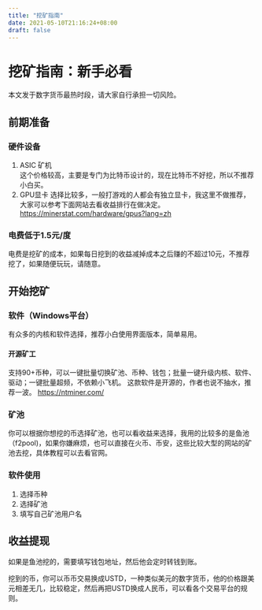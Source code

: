 ```yaml
---
title: "挖矿指南"
date: 2021-05-10T21:16:24+08:00
draft: false
---
```


# 挖矿指南：新手必看

本文发于数字货币最热时段，请大家自行承担一切风险。

## 前期准备

### 硬件设备
1. ASIC 矿机    
    这个价格较高，主要是专门为比特币设计的，现在比特币不好挖，所以不推荐小白买。
2. GPU显卡
    选择比较多，一般打游戏的人都会有独立显卡，我这里不做推荐，大家可以参考下面网站去看收益排行在做决定。
    https://minerstat.com/hardware/gpus?lang=zh
### 电费低于1.5元/度
电费是挖矿的成本，如果每日挖到的收益减掉成本之后赚的不超过10元，不推荐挖了，如果随便玩玩，请随意。

## 开始挖矿
### 软件（Windows平台）
有众多的内核和软件选择，推荐小白使用界面版本，简单易用。

#### 开源矿工
支持90+币种，可以一键批量切换矿池、币种、钱包；批量一键升级内核、软件、驱动；一键批量超频，不依赖小飞机。
这款软件是开源的，作者也说不抽水，推荐一波。
https://ntminer.com/

### 矿池
你可以根据你想挖的币选择矿池，也可以看收益来选择，我用的比较多的是鱼池（f2pool)，如果你嫌麻烦，也可以直接在火币、币安，这些比较大型的网站的矿池去挖，具体教程可以去看官网。

### 软件使用
1. 选择币种
2. 选择矿池
3. 填写自己矿池用户名

## 收益提现
如果是鱼池挖的，需要填写钱包地址，然后他会定时转钱到账。

挖到的币，你可以币币交易换成USTD，一种类似美元的数字货币，他的价格跟美元相差无几，比较稳定，然后再把USTD换成人民币，可以看各个交易平台的规则。




